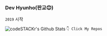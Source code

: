 ### Dev Hyunho(판교😊)

`2019` 시작

<img align="left" alt="codeSTACKr's Github Stats" src="https://github-readme-stats.hyunolike.vercel.app/api?username=hyunolike&show_icons=true&hide_border=true" />



`👇 Click My Repos`


<!--
**hyunolike/hyunolike** is a ✨ _special_ ✨ repository because its `README.md` (this file) appears on your GitHub profile.

Here are some ideas to get you started:

- 🔭 I’m currently working on ...
- 🌱 I’m currently learning ...
- 👯 I’m looking to collaborate on ...
- 🤔 I’m looking for help with ...
- 💬 Ask me about ...
- 📫 How to reach me: ...
- 😄 Pronouns: ...
- ⚡ Fun fact: ...
-->
